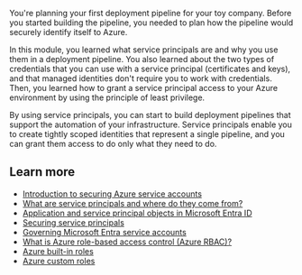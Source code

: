 You're planning your first deployment pipeline for your toy company. Before you started building the pipeline, you needed to plan how the pipeline would securely identify itself to Azure.

In this module, you learned what service principals are and why you use them in a deployment pipeline. You also learned about the two types of credentials that you can use with a service principal (certificates and keys), and that managed identities don't require you to work with credentials. Then, you learned how to grant a service principal access to your Azure environment by using the principle of least privilege.

By using service principals, you can start to build deployment pipelines that support the automation of your infrastructure. Service principals enable you to create tightly scoped identities that represent a single pipeline, and you can grant them access to do only what they need to do.

## Learn more

- [Introduction to securing Azure service accounts](/azure/active-directory/fundamentals/service-accounts-introduction-azure)
- [What are service principals and where do they come from?](/azure/active-directory/develop/active-directory-how-applications-are-added#what-are-service-principals-and-where-do-they-come-from)
- [Application and service principal objects in Microsoft Entra ID](/azure/active-directory/develop/app-objects-and-service-principals)
- [Securing service principals](/azure/active-directory/fundamentals/service-accounts-principal)
- [Governing Microsoft Entra service accounts](/azure/active-directory/fundamentals/service-accounts-governing-azure)
- [What is Azure role-based access control (Azure RBAC)?](/azure/role-based-access-control/overview)
- [Azure built-in roles](/azure/role-based-access-control/built-in-roles)
- [Azure custom roles](/azure/role-based-access-control/custom-roles)
